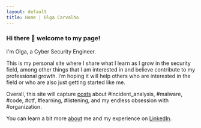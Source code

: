 ```yaml
---
layout: default
title: Home | Olga Carvalho
---
```

### Hi there 👋 welcome to my page!

I'm Olga, a Cyber Security Engineer.

This is my personal site where I share what I learn as I grow in the security field, among other things that I am interested in and believe contribute to my professional growth. I’m hoping it will help others who are interested in the field or who are also just getting started like me.

Overall, this site will capture <a href="/posts">posts</a> about #incident_analysis, #malware, #code, #ctf, #learning, #listening, and my endless obsession with #organization.

You can learn a bit more <a href="/about">about</a> me and my experience on <a href="{{ site.linkedin }}">LinkedIn</a>.
